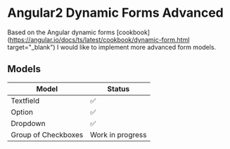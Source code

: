 # Angular2 Dynamic Forms Advanced

Based on the Angular dynamic forms [cookbook](https://angular.io/docs/ts/latest/cookbook/dynamic-form.html target="_blank") I would like to implement more advanced form models. 

## Models

| Model               | Status            |
| --------------------|-------------------|
| Textfield           | ✅                 |
| Option              | ✅                 |
| Dropdown            | ✅                 |
| Group of Checkboxes | Work in progress  |
